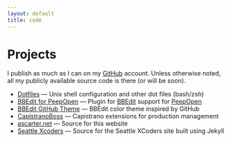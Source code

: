 ```yaml
---
layout: default
title: code
---
```


# Projects

I publish as much as I can on my [GitHub](http://github.com/ascarter/) account. Unless otherwise noted, all my publicly available source code is there (or will be soon).  

* [Dotfiles][dotfiles] &mdash; Unix shell configuration and other dot files (bash/zsh)
* [BBEdit for PeepOpen][bbeditpeep] &mdash; Plugin for [BBEdit][bbedit] support for [PeepOpen][peepopen]
* [BBEdit GitHub Theme][bbeditgithub] &mdash; BBEdit color theme inspired by GitHub
* [CapistranoBoss][capboss] &mdash; Capistrano extensions for production management
* [ascarter.net][ascarternet] &mdash; Source for this website
* [Seattle Xcoders][xcoders] &mdash; Source for the Seattle XCoders site built using Jekyll

[dotfiles]: https://github.com/ascarter/dotfiles
[bbeditpeep]: https://github.com/ascarter/PeepOpen-EditorSupport
[bbedit]: http://barebones.com/products/bbedit/
[peepopen]: https://peepcode.com/products/peepopen
[bbeditgithub]: https://github.com/ascarter/bbedit-github-theme
[capboss]: http://github.com/ascarter/capistrano-boss/
[ascarternet]: http://github.com/ascarter/ascarter.github.com
[xcoders]: http://github.com/xcoders/xcoders.github.com
